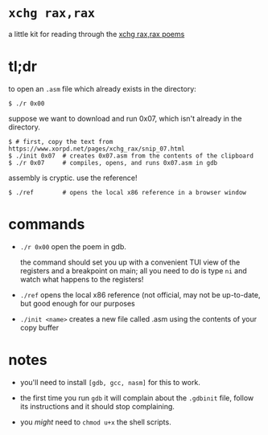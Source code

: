 # `xchg rax,rax`

a little kit for reading through the
[xchg rax,rax poems](https://www.xorpd.net/pages/xchg_rax/snip_00.html)

# tl;dr

to open an `.asm` file which already exists in the directory:

```console
$ ./r 0x00
```

suppose we want to download and run 0x07, which isn't already in the directory.

```console
$ # first, copy the text from https://www.xorpd.net/pages/xchg_rax/snip_07.html
$ ./init 0x07  # creates 0x07.asm from the contents of the clipboard
$ ./r 0x07     # compiles, opens, and runs 0x07.asm in gdb
```

assembly is cryptic. use the reference!

```console
$ ./ref        # opens the local x86 reference in a browser window
```

# commands

- `./r 0x00`
  open the poem in gdb.

  the command should set you up with a convenient TUI view of the registers and
  a breakpoint on main; all you need to do is type `ni` and watch what happens
  to the registers!

- `./ref`
  opens the local x86 reference (not official, may not be up-to-date, but
  good enough for our purposes

- `./init <name>`
  creates a new file called <name>.asm using the contents of your copy buffer

# notes

- you'll need to install `[gdb, gcc, nasm]` for this to work.

- the first time you run  `gdb` it will complain about the `.gdbinit` file,
  follow its instructions and it should stop complaining.

- you _might_ need to `chmod u+x` the shell scripts.
